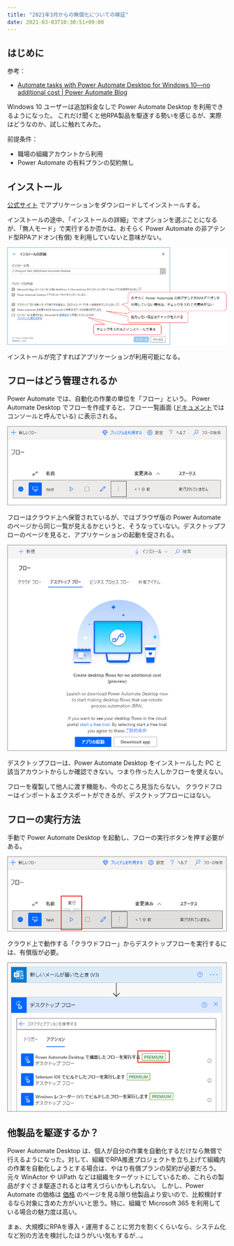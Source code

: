 ```yaml
---
title: "2021年3月からの無償化についての検証"
date: 2021-03-03T10:30:51+09:00
---
```


## はじめに
参考：
* [Automate tasks with Power Automate Desktop for Windows 10—no additional cost | Power Automate Blog](https://flow.microsoft.com/en-us/blog/automate-tasks-with-power-automate-desktop-for-windows-10-no-additional-cost/)

Windows 10 ユーザーは追加料金なしで Power Automate Desktop を利用できるようになった。
これだけ聞くと他RPA製品を駆逐する勢いを感じるが、実際はどうなのか、試しに触れてみた。

前提条件：

* 職場の組織アカウントから利用
* Power Automate の有料プランの契約無し

## インストール
[公式サイト](https://flow.microsoft.com/ja-jp/desktop/) でアプリケーションをダウンロードしてインストールする。

インストールの途中、「インストールの詳細」でオプションを選ぶことになるが、「無人モード」で実行するか否かは、おそらく Power Automate の非アテンド型RPAアドオン(有償) を利用していないと意味がない。

![](2021-03-03-11-12-45.png)

インストールが完了すればアプリケーションが利用可能になる。

## フローはどう管理されるか
Power Automate では、自動化の作業の単位を「フロー」という。
Power Automate Desktop でフローを作成すると、フロー一覧画面 ([ドキュメント](https://docs.microsoft.com/en-us/power-automate/desktop-flows/console)ではコンソールと呼んでいる) に表示される。

![](2021-03-03-13-23-37.png)

フローはクラウド上へ保管されているが、ではブラウザ版の Power Automate のページから同じ一覧が見えるかというと、そうなっていない。デスクトップフローのページを見ると、アプリケーションの起動を促される。

![](2021-03-03-11-27-42.png)

デスクトップフローは、Power Automate Desktop をインストールした PC と該当アカウントからしか確認できない。つまり作った人しかフローを使えない。

フローを複製して他人に渡す機能も、今のところ見当たらない。
クラウドフローはインポート＆エクスポートができるが、デスクトップフローにはない。

## フローの実行方法
手動で Power Automate Desktop を起動し、フローの実行ボタンを押す必要がある。

![](2021-03-03-13-55-17.png)

クラウド上で動作する「クラウドフロー」からデスクトップフローを実行するには、有償版が必要。

![](2021-03-03-13-54-24.png)

## 他製品を駆逐するか？
Power Automate Desktop は、個人が自分の作業を自動化するだけなら無償で行えるようになった。対して、組織でRPA推進プロジェクトを立ち上げて組織内の作業を自動化しようとする場合は、やはり有償プランの契約が必要だろう。
元々 WinActor や UiPath などは組織をターゲットにしているため、これらの製品がすぐさま駆逐されるとは考えづらいかもしれない。
しかし、Power Automate の価格は [価格](https://flow.microsoft.com/ja-jp/pricing/) のページを見る限り他製品より安いので、比較検討するなら対象に含めた方がいいと思う。特に、組織で Microsoft 365 を利用している場合の魅力度は高い。

まぁ、大規模にRPAを導入・運用することに労力を割くくらいなら、システム化など別の方法を検討したほうがいい気もするが…。